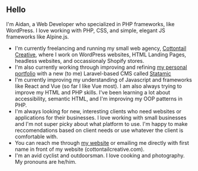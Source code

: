 ## Hello
I'm Aidan, a Web Developer who specialized in PHP frameworks, like WordPress. I love working with PHP, CSS, and simple, elegant JS frameworks like Alpine.js.
- I'm currently freelancing and running my small web agency, [Cottontail Creative](https://cottontailcreative.com), where I work on WordPress websites, HTML Landing Pages, headless websites, and occassionaly Shopify stores.
- I'm also currently working through improving and refining [my personal portfolio](https://github.com/aidanweltner/folio22) with a new \(to me\) Laravel-based CMS called [Statamic](https://statamic.com)
- I'm currently improving my understanding of Javascript and frameworks like React and Vue \(so far I like Vue most\). I am also always trying to improve my HTML and PHP skills. I've been learning a lot about accessibility, semantic HTML, and I'm improving my OOP patterns in PHP.
- I'm always looking for new, interesting clients who need websites or applications for their businesses. I love working with small businesses and I'm not super picky about what platform to use. I'm happy to make reccomendations based on client needs or use whatever the client is comfortable with.
- You can reach me through [my website](https://cottontailcreative.com) or emailing me directly with first name in front of my website \(cottontailcreative.com\).
- I'm an avid cyclist and outdoorsman. I love cooking and photography. My pronouns are he/him.